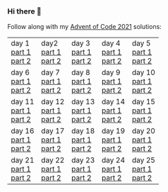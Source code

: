 ### Hi there 👋

Follow along with my [Advent of Code 2021](https://adventofcode.com/2021) solutions:
<table>
  <tr><td>day 1<br><a href="https://gist.github.com/Mellen/cc58ad94177a92124de6b918f4f0accd">part 1</a><br><a href="https://gist.github.com/Mellen/094da6e5c3d3b6ec64884a75f0c8db1d">part 2</a></td><td>day2<br><a href="https://gist.github.com/Mellen/174133e6b7278a9d20c67675f9d336a4">part 1</a><br><a href="https://gist.github.com/Mellen/f7762a23898899dc5ee16511ce45f2b1">part 2</a></td><td>day 3<br><a href="https://gist.github.com/Mellen/3391d91803c72a66f9f0fb3ebf87bb39">part 1</a><br><a href="https://gist.github.com/Mellen/d25306e016b2afae8451ff9b06a11ada">part 2</a></td><td>day 4<br><a href="https://gist.github.com/Mellen/e93ca9ada46a2fd9d1f53557c878e79c">part 1</a><br><a href="https://gist.github.com/Mellen/9b20663fc89352ec126507e2100b59cd">part 2</a></td><td>day 5<br><a href="https://gist.github.com/Mellen/844933491073b082b2e6388317909572">part 1</a><br><a href="https://gist.github.com/Mellen/e0594db3dc46b1dbd95f2455a9bba07a">part 2</a></td></tr>
  <tr><td>day 6<br><a href="https://gist.github.com/Mellen/ba835783f637beb6d202859d7f76c32e">part 1</a><br><a href="https://gist.github.com/Mellen/be73a65f1e48bbd7719ee81d33aca6c8">part 2</a></td><td>day 7<br><a href="https://gist.github.com/Mellen/15c05164cd85ae8482ed196417badf5a">part 1</a><br><a href="https://gist.github.com/Mellen/7d1fb9af13fc3f14ec8372b7beec7e7e">part 2</a></td><td>day 8<br><a href="https://gist.github.com/Mellen/c730f217e27bf35913266b96e896c3b5">part 1</a><br><a href="https://gist.github.com/Mellen/aaf15b94f58b5c466f765e488255b946">part 2</a></td><td>day 9<br><a href="https://gist.github.com/Mellen/4ab2bb7c2a5487ca056288a2483f2bef">part 1</a><br><a href="https://gist.github.com/Mellen/16aca830d5bb5a498e000b538464cd22">part 2</a></td><td>day 10<br><a href="">part 1</a><br><a href="">part 2</a></td></tr>
  <tr><td>day 11<br><a href="">part 1</a><br><a href="">part 2</a></td><td>day 12<br><a href="">part 1</a><br><a href="">part 2</a></td><td>day 13<br><a href="">part 1</a><br><a href="">part 2</a></td><td>day 14<br><a href="">part 1</a><br><a href="">part 2</a></td><td>day 15<br><a href="">part 1</a><br><a href="">part 2</a></td></tr>
  <tr><td>day 16<br><a href="">part 1</a><br><a href="">part 2</a></td><td>day 17<br><a href="">part 1</a><br><a href="">part 2</a></td><td>day 18<br><a href="">part 1</a><br><a href="">part 2</a></td><td>day 19<br><a href="">part 1</a><br><a href="">part 2</a></td><td>day 20<br><a href="">part 1</a><br><a href="">part 2</a></td></tr>
  <tr><td>day 21<br><a href="">part 1</a><br><a href="">part 2</a></td><td>day 22<br><a href="">part 1</a><br><a href="">part 2</a></td><td>day 23<br><a href="">part 1</a><br><a href="">part 2</a></td><td>day 24<br><a href="">part 1</a><br><a href="">part 2</a></td><td>day 25<br><a href="">part 1</a><br><a href="">part 2</a></td></tr>
</table>
<!--
**Mellen/Mellen** is a ✨ _special_ ✨ repository because its `README.md` (this file) appears on your GitHub profile.

Here are some ideas to get you started:

- 🔭 I’m currently working on ...
- 🌱 I’m currently learning ...
- 👯 I’m looking to collaborate on ...
- 🤔 I’m looking for help with ...
- 💬 Ask me about ...
- 📫 How to reach me: ...
- 😄 Pronouns: ...
- ⚡ Fun fact: ...
-->
